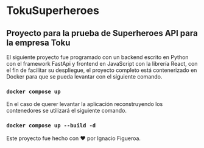 # TokuSuperheroes

## Proyecto para la prueba de Superheroes API para la empresa Toku

El siguiente proyecto fue programado con un backend escrito en Python con el framework FastApi y frontend en JavaScript con la librería React,
con el fin de facilitar su despliegue, el proyecto completo está contenerizado en Docker para que se pueda levantar con el siguiente comando.

### `docker compose up`

En el caso de querer levantar la aplicación reconstruyendo los contenedores se utilizará el siguiente comando.

### `docker compose up --build -d`



Este proyecto fue hecho con ♥ por Ignacio Figueroa.

